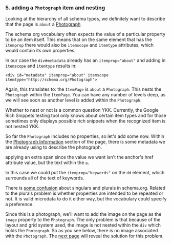 ### 5. adding a `Photograph` item and nesting

Looking at the hierarchy of all schema types, we definitely
want to describe that the page is `about` a [Photograph](http://schema.org/Photograph)



The schema.org vocabulary often expects the value of a particular property to be 
an item itself.
This means that on the same element that has the `itemprop` there would also
be `itemscope` and `itemtype` attributes, which would contain its own properties.

In our case the `div#metadata` already has an `itemprop="about"` and adding in
`itemscope` and `itemtype` results in:

    <div id="metadata" itemprop="about" itemscope itemtype="http://schema.org/Photograph">
      
Again, this translates to: the `ItemPage` is `about` a `Photograph`. 
This nests the `Photograph` within the `ItemPage`. You can have any number of
levels deep, as we will see soon as another level is added within the `Photograph`.

Whether to nest or not is a common question YKK. Currently, the Google Rich
Snippets testing tool only knows about certain item types and for those sometimes
only displays possible rich snippets when the recognized item is not nested YKK.

So far the `Photograph` includes no properties, so let's add some now. Within the
[Photograph Information](#item) section of the page, there is some metadata
we are already using to describe the photograph. 

applying an extra span since the value we want isn't the anchor's href attribute 
value, but the text within the `a`.

In this case we could put the `itemprop="keywords"` on the `dd` element, which
surrounds all of the text of keywords. 

There is [some confusion]() about singulars and plurals in schema.org. Related
to the plurals problem is whether properties are intended to be repeated or not.
It is valid microdata to do it either way, but the vocabulary could specify a
preference. 


Since this is a photograph, we'll want to add the image on the page as the
`image` property to the `Photograph`. The only problem is that because of the
layout and grid system used, the image is not nested within the `div` which
holds the `Photograph`. So as you see below, there is no image associated with
the `Photograph`.
The [next page](/steps/6.html) will reveal the solution 
for this problem.
